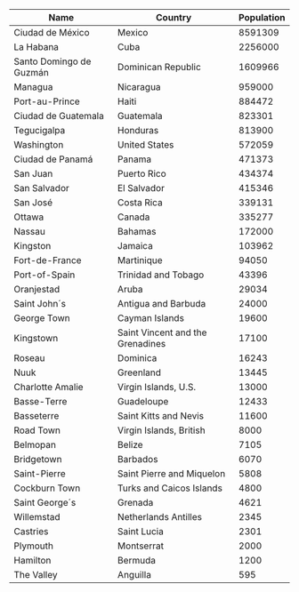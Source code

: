 | Name | Country | Population |
| ---- | ------- | ---------- |
| Ciudad de México| Mexico| 8591309 |
| La Habana| Cuba| 2256000 |
| Santo Domingo de Guzmán| Dominican Republic| 1609966 |
| Managua| Nicaragua| 959000 |
| Port-au-Prince| Haiti| 884472 |
| Ciudad de Guatemala| Guatemala| 823301 |
| Tegucigalpa| Honduras| 813900 |
| Washington| United States| 572059 |
| Ciudad de Panamá| Panama| 471373 |
| San Juan| Puerto Rico| 434374 |
| San Salvador| El Salvador| 415346 |
| San José| Costa Rica| 339131 |
| Ottawa| Canada| 335277 |
| Nassau| Bahamas| 172000 |
| Kingston| Jamaica| 103962 |
| Fort-de-France| Martinique| 94050 |
| Port-of-Spain| Trinidad and Tobago| 43396 |
| Oranjestad| Aruba| 29034 |
| Saint John´s| Antigua and Barbuda| 24000 |
| George Town| Cayman Islands| 19600 |
| Kingstown| Saint Vincent and the Grenadines| 17100 |
| Roseau| Dominica| 16243 |
| Nuuk| Greenland| 13445 |
| Charlotte Amalie| Virgin Islands, U.S.| 13000 |
| Basse-Terre| Guadeloupe| 12433 |
| Basseterre| Saint Kitts and Nevis| 11600 |
| Road Town| Virgin Islands, British| 8000 |
| Belmopan| Belize| 7105 |
| Bridgetown| Barbados| 6070 |
| Saint-Pierre| Saint Pierre and Miquelon| 5808 |
| Cockburn Town| Turks and Caicos Islands| 4800 |
| Saint George´s| Grenada| 4621 |
| Willemstad| Netherlands Antilles| 2345 |
| Castries| Saint Lucia| 2301 |
| Plymouth| Montserrat| 2000 |
| Hamilton| Bermuda| 1200 |
| The Valley| Anguilla| 595 |
